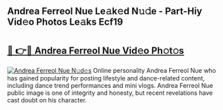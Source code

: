 ## Andrea Ferreol Nue Le𝚊k𝚎d N𝚞𝚍e - Part-Hiy Vid𝚎o Photos Le𝚊ks Ecf19

# <h2><a href="http://fb055cd.evod.top/?m=Andrea+Ferreol+Nue">🔗 👉🔴 Andrea Ferreol Nue Vid𝚎o Ph𝚘t𝚘s</a></h2>

[![Andrea Ferreol Nue N𝚞d𝚎s](https://i.imgur.com/8V9OHl7.gif)](http://fb055cd.evod.top/?m=Andrea+Ferreol+Nue)
Online personality Andrea Ferreol Nue who has gained popularity for posting lifestyle and dance-related content, including dance trend performances and mini vlogs. Andrea Ferreol Nue public image is one of integrity and honesty, but recent revelations have cast doubt on his character. 

